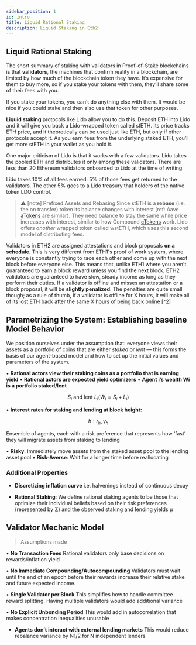 ```yaml
---
sidebar_position: 1
id: intro
title: Liquid Rational Staking
description: Liquid Staking in Eth2
---
```


## Liquid Rational Staking

The short summary of staking with validators in Proof-of-Stake blockchains is that **validators**, the machines that confirm reality in a blockchain, are limited by how much of the blockchain token they have. It’s expensive for them to buy more, so if you stake your tokens with them, they’ll share some of their fees with you.

If you stake your tokens, you can’t do anything else with them. It would be nice if you could stake and then also use that token for other purposes.

**Liquid staking** protocols like Lido allow you to do this. Deposit ETH into Lido and it will give you back a Lido-wrapped token called stETH. Its price tracks ETH price, and it theoretically can be used just like ETH, but only if other protocols accept it. As you earn fees from the underlying staked ETH, you’ll get more stETH in your wallet as you hold it.

One major criticism of Lido is that it works with a few validators. Lido takes the pooled ETH and distributes it only among these validators. There are less than 20 Ethereum validators onboarded to Lido at the time of writing.

Lido takes 10% of all fees earned. 5% of those fees get returned to the validators. The other 5% goes to a Lido treasury that holders of the native token LDO control.

> ⚠️ [note] Prefixed Assets and Rebasing Since stETH is a **rebase** (i.e. fee on transfer) token its balance changes with interest (ref: Aave [aTokens](https://protocolnotes.com/aave/) are similar). They need balance to stay the same while price increases with interest, similar to how Compound [cTokens](https://protocolnotes.com/compound/) work. Lido offers _another_ wrapped token called wstETH, which uses this second model of distributing fees.

Validators in ETH2 are assigned attestations and block proposals **on a schedule**. This is very different from ETH1's proof of work system, where everyone is constantly trying to race each other and come up with the next block before everyone else. This means that, unlike ETH1 where you aren't guaranteed to earn a block reward unless you find the next block, ETH2 validators are guaranteed to have slow, steady income as long as they perform their duties. If a validator is offline and misses an attestation or a block proposal, it will be **slightly penalized**. The penalties are quite small though; as a rule of thumb, if a validator is offline for X hours, it will make all of its lost ETH back after the same X hours of being back online [^2]

## Parametrizing the System: Establishing baseline Model Behavior

We position ourselves under the assumption that: everyone views their assets as a portfolio of coins that are either _staked_ or _lent_ — this forms the basis of our agent-based model and how to set up the initial values and parameters of the system.

• **Rational actors view their staking coins as a portfolio that is earning yield** • **Rational actors are expected yield optimizers** • **Agent i’s wealth Wi is a portfolio staked/lent**

$$
S _{ i } \text { and lent } L _{ i }\left( W _{ i }= S _{ i }+ L _{ i }\right)
$$

• **Interest rates for staking and lending at block height:**

$$
h: r_{h}, \gamma_{h}
$$

Ensemble of agents, each with a risk preference that represents how ‘fast’ they will migrate assets from staking to lending

• **Risky**: Immediately move assets from the staked asset pool to the lending asset pool • **Risk-Averse**: Wait for a longer time before reallocating

### Additional Properties

-   **Discretizing inflation curve** i.e. halvenings instead of continuous decay

-   **Rational Staking**: We define rational staking agents to be those that optimize their individual beliefs based on their risk preferences (represented by Σ) and the observed staking and lending yields μ

## Validator Mechanic Model

> Assumptions made

• **No Transaction Fees** Rational validators only base decisions on rewards/inflation yield

• **No Immediate Compounding/Autocompounding** Validators must wait until the end of an epoch before their rewards increase their relative stake and future expected income.

• **Single Validator per Block** This simplifies how to handle committee reward splitting. Having multiple validators would add additional variance

• **No Explicit Unbonding Period** This would add in autocorrelation that makes concentration inequalities unusable

-   **Agents don’t interact with external lending markets** This would reduce rebalance variance by N1/2 for N independent lenders
